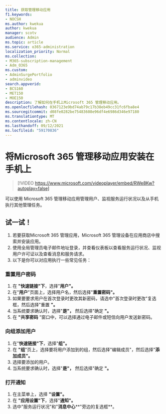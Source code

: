 ```yaml
---
title: 获取管理移动应用
f1.keywords:
- NOCSH
ms.author: kwekua
author: kwekua
manager: scotv
audience: Admin
ms.topic: article
ms.service: o365-administration
localization_priority: Normal
ms.collection:
- M365-subscription-management
- Adm_O365
ms.custom:
- AdminSurgePortfolio
- adminvideo
search.appverid:
- BCS160
- MET150
- MOE150
description: 了解如何在手机上Microsoft 365 管理移动应用。
ms.openlocfilehash: 0367123e9bd74ab79c17b38eb49cc31fc6fba8e4
ms.sourcegitcommit: d08fe0282be75483608e96df4e6986d346e97180
ms.translationtype: MT
ms.contentlocale: zh-CN
ms.lasthandoff: 09/12/2021
ms.locfileid: "59170836"
---
```

# <a name="install-the-microsoft-365-admin-mobile-app-on-your-phone"></a>将Microsoft 365 管理移动应用安装在手机上

> [!VIDEO https://www.microsoft.com/videoplayer/embed/RWe8Kw?autoplay=false]

可以使用 Microsoft 365 管理移动应用管理用户、监视服务运行状况以及从手机执行其他管理任务。

## <a name="try-it"></a>试一试！

1. 若要获取Microsoft 365 管理应用，Microsoft 365 管理设备在应用商店中搜索并安装应用。
2. 使用全局管理员电子邮件地址登录，并查看仪表板以查看服务运行状况、监视用户许可证以及查看消息和服务请求。
3. 以下是你可以对应用执行一些常见任务：

### <a name="reset-a-users-password"></a>重置用户密码

1. 在 **"快速链接"下**，选择"**用户"。**
2. 在"**用户**"页面上，选择用户名，然后选择"**重置密码"。**
3. 如果要要求用户在首次登录时更改其新密码，请选中"首次登录时更改"复选框，然后选择"重置 **"。**
4. 当系统要求确认时，选择"**是"，** 然后选择"确定 **"。**
5. 在  **"共享密码**  "窗口中，可以选择通过电子邮件或短信向用户发送新密码。

### <a name="add-a-user-to-a-group"></a>向组添加用户

1. 在"**快速链接"下**，选择"**组"。**
2. 在 **"组**"页上，选择要将用户添加到的组，然后选择"编辑成员"，然后选择"**添加成员"。**
3. 选择要添加的用户。
4. 当系统要求确认时，选择"**是"，** 然后选择"确定 **"。**

### <a name="turn-on-notifications"></a>打开通知

1. 在主菜单上，选择 **"设置"。**
2. 在 **"应用设置"下**，选择"**通知"。**
3. 选中"服务运行状况"和"**消息中心****"旁边的复选框**。